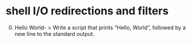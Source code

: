 # shell I/O redirections and filters
0. Hello World- > Write a script that prints “Hello, World”, followed by a new line to the standard output.

